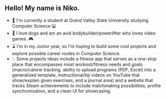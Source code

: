 ## Hello! My name is Niko.

<!--
**nescondo/nescondo** is a ✨ _special_ ✨ repository because its `README.md` (this file) appears on your GitHub profile.

Here are some ideas to get you started:

- 🔭 I’m currently working on ...
- 🌱 I’m currently learning ...
- 👯 I’m looking to collaborate on ...
- 🤔 I’m looking for help with ...
- 💬 Ask me about ...
- 📫 How to reach me: ...
- 😄 Pronouns: ...
- ⚡ Fun fact: ...
-->
- :pencil: I'm currently a student at Grand Valley State University studying Computer Science :computer:
- :dog: I love dogs and am an avid bodybuilder/powerlifter who loves video games. :video_game:
- :hourglass: I'm in my Junior year, so I'm hoping to build some cool projects and explore possible career routes in Computer Science.
- :bulb: Some projects ideas include a fitness app that serves as a one-stop place that encompasses most workout/fitness needs and goals (macro/calorie tracking, ability to upload programs (PDF, Excel) into a generalized template, instructional/tip videos on YouTube that show/explain given exercises, and a journal area) and a website that tracks Steam achievements to include matchmaking possibilities, profile synchronization, and a clean UI for showcasing.
